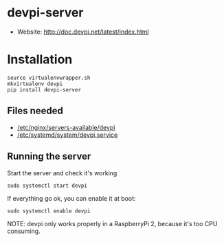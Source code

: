 # devpi-server

* Website: http://doc.devpi.net/latest/index.html

# Installation

```
source virtualenvwrapper.sh
mkvirtualenv devpi
pip install devpi-server
```

## Files needed

* [/etc/nginx/servers-available/devpi](https://github.com/humitos/pyfispot/blob/master/archlinuxarm/etc/nginx/servers-available/devpi)
* [/etc/systemd/system/devpi.service](https://github.com/humitos/pyfispot/blob/master/archlinuxarm/etc/systemd/system/devpi.service)

## Running the server

Start the server and check it's working
```
sudo systemctl start devpi
```

If everything go ok, you can enable it at boot:
```
sudo systemctl enable devpi
```

NOTE: devpi only works properly in a RaspberryPi 2, because it's too
CPU consuming.
